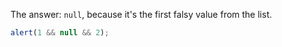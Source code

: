 The answer: `null`, because it's the first falsy value from the list.

```js run
alert(1 && null && 2);
```

